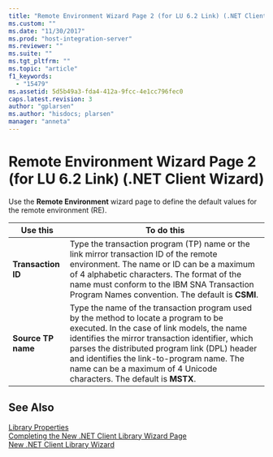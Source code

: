 ```yaml
---
title: "Remote Environment Wizard Page 2 (for LU 6.2 Link) (.NET Client Wizard)2 | Microsoft Docs"
ms.custom: ""
ms.date: "11/30/2017"
ms.prod: "host-integration-server"
ms.reviewer: ""
ms.suite: ""
ms.tgt_pltfrm: ""
ms.topic: "article"
f1_keywords: 
  - "15479"
ms.assetid: 5d5b49a3-fda4-412a-9fcc-4e1cc796fec0
caps.latest.revision: 3
author: "gplarsen"
ms.author: "hisdocs; plarsen"
manager: "anneta"
---
```

# Remote Environment Wizard Page 2 (for LU 6.2 Link) (.NET Client Wizard)
Use the **Remote Environment** wizard page to define the default values for the remote environment (RE).  
  
|Use this|To do this|  
|--------------|----------------|  
|**Transaction ID**|Type the transaction program (TP) name or the link mirror transaction ID of the remote environment. The name or ID can be a maximum of 4 alphabetic characters. The format of the name must conform to the IBM SNA Transaction Program Names convention. The default is **CSMI**.|  
|**Source TP name**|Type the name of the transaction program used by the method to locate a program to be executed. In the case of link models, the name identifies the mirror transaction identifier, which parses the distributed program link (DPL) header and identifies the link-to-program name. The name can be a maximum of 4 Unicode characters. The default is **MSTX**.|  
  
## See Also  
 [Library Properties](../core/library-properties2.md)   
 [Completing the New .NET Client Library Wizard Page](../core/completing-the-new-net-client-library-wizard-page2.md)   
 [New .NET Client Library Wizard](../core/new-net-client-library-wizard1.md)